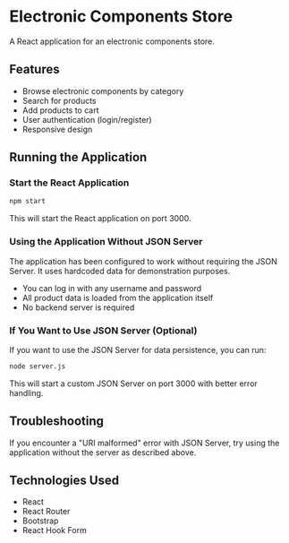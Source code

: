 # Electronic Components Store

A React application for an electronic components store.

## Features

- Browse electronic components by category
- Search for products
- Add products to cart
- User authentication (login/register)
- Responsive design

## Running the Application

### Start the React Application

```bash
npm start
```

This will start the React application on port 3000.

### Using the Application Without JSON Server

The application has been configured to work without requiring the JSON Server. It uses hardcoded data for demonstration purposes.

- You can log in with any username and password
- All product data is loaded from the application itself
- No backend server is required

### If You Want to Use JSON Server (Optional)

If you want to use the JSON Server for data persistence, you can run:

```bash
node server.js
```

This will start a custom JSON Server on port 3000 with better error handling.

## Troubleshooting

If you encounter a "URI malformed" error with JSON Server, try using the application without the server as described above.

## Technologies Used

- React
- React Router
- Bootstrap
- React Hook Form
